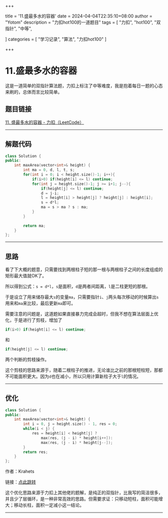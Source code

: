 +++

title = '11.盛最多水的容器'
date = 2024-04-04T22:35:10+08:00
author = "Yotom"
description = "力扣hot100的一道题目"
tags = [
    "力扣",
    "hot100",
    "双指针",
    "中等",

]
categories = [
    "学习记录",
    "算法",
    "力扣hot100"
]

+++

# 11.盛最多水的容器

这是一道简单的双指针算法题，力扣上标注了中等难度，我是抱着每日一题的心态来刷的，总体而言比较简单。

## 题目链接

[11. 盛最多水的容器 - 力扣（LeetCode）](https://leetcode.cn/problems/container-with-most-water/description/?envType=study-plan-v2&envId=top-100-liked)

---

## 解题代码

```c++
class Solution {
public:
    int maxArea(vector<int>& height) {
        int ma = 0, d, l, t, s;
        for(int i = 0; i < height.size()-1; i++){
            if(i>0) if(height[i] <= l) continue;
            for(int j = height.size()-1; j >= i+1; j--){
                if(height[j] <= l) continue;
                d = j-i;
                l = height[i] > height[j] ? height[j] : height[i];
                s = d*l;
                ma = s > ma ? s : ma;
            }
        }
        
        return ma;
    }
};
```

---

## 思路

看了下大概的题意，只需要找到两根柱子短的那一根与两根柱子之间的长度组成的矩形最大值就OK了。

所以得到公式：`s = d*l`，`s`是面积，`d`是两者间距离，`l`是二柱更短的那根。

于是设立了用来储存最大`s`的变量`ma`，只需要指针`i`、`j`两头每次移动的时候算出`s`用来和`ma`来比较，最后更新`ma`即可。

需要注意的问题是，这道题如果直接暴力完成会超时，但我不想在算法层面上优化，于是进行了剪枝，增加了

```c++
if(i>0) if(height[i] <= l) continue;
```

和

```c++
if(height[j] <= l) continue;
```

两个判断的剪枝操作。

这个剪枝的思路来源于，随着二根柱子的推进，无论谁比之前的那根短柱短，那都不可能面积更大。因为`d`也在减小，所以只用计算新柱子大于`l`的情况。

---

## 优化

```c++
class Solution {
public:
    int maxArea(vector<int>& height) {
        int i = 0, j = height.size() - 1, res = 0;
        while(i < j) {
            res = height[i] < height[j] ? 
                max(res, (j - i) * height[i++]): 
                max(res, (j - i) * height[j--]); 
        }
        return res;
    }
};
```

作者：Krahets

链接：[点此跳转](https://leetcode.cn/problems/container-with-most-water/solutions/11491/container-with-most-water-shuang-zhi-zhen-fa-yi-do/)

这个优化思路来源于力扣上其他佬的题解，是纯正的双指针，比我写的简洁很多，并且少了层循环，是一种非常高效的思路。但需要求证：只移动短柱，面积可能增大；移动长柱，面积一定减小这一结论。

---

